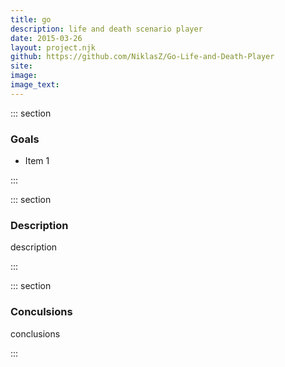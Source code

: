 ```yaml
---
title: go
description: life and death scenario player
date: 2015-03-26
layout: project.njk
github: https://github.com/NiklasZ/Go-Life-and-Death-Player
site: 
image: 
image_text: 
---
```


::: section

### Goals

- Item 1

:::

::: section

### Description

description

:::

::: section

### Conculsions

conclusions

:::
